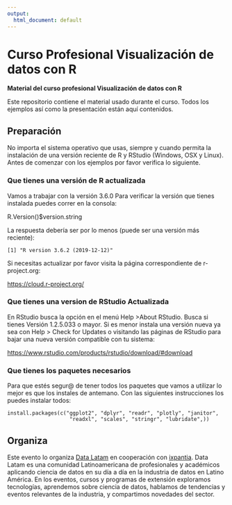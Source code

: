 ```yaml
---
output:
  html_document: default
---
```

# Curso Profesional Visualización de datos con R

**Material del curso profesional Visualización de datos con R**

Este repositorio contiene el material usado durante el curso. Todos los ejemplos
así como la presentación están aquí contenidos. 

## Preparación 
No importa el sistema operativo que usas, siempre y cuando permita la instalación de una versión reciente de R y RStudio (Windows, OSX y Linux). Antes de comenzar con los ejemplos por favor verifica lo siguiente.

### **Que tienes una versión de R actualizada** 
Vamos a trabajar con la versión 3.6.0 Para verificar la versión que tienes instalada puedes correr en la consola:

R.Version()$version.string

La respuesta debería ser por lo menos (puede ser una versión más reciente):

    [1] "R version 3.6.2 (2019-12-12)"

Si necesitas actualizar por favor visita la página correspondiente de r-project.org:

https://cloud.r-project.org/

### **Que tienes una version de RStudio Actualizada**
En RStudio busca la opción en el menú Help >About RStudio. Busca si tienes Versión 1.2.5.033 o mayor. Si es menor instala una versión nueva ya sea con Help > Check for Updates o visitando las páginas de RStudio para bajar una nueva versión compatible con tu sistema:

https://www.rstudio.com/products/rstudio/download/#download

### **Que tienes los paquetes necesarios**
Para que estés segur@ de tener todos los paquetes que vamos a utilizar lo mejor es que los instales de antemano. Con las siguientes instrucciones los puedes instalar todos:

    install.packages(c("ggplot2", "dplyr", "readr", "plotly", "janitor",
                        "readxl", "scales", "stringr", "lubridate",)) 

## Organiza
Este evento lo organiza [Data Latam](http://wwww.datalatam.com) en cooperación con [ixpantia](https://www.ixpantia.com). Data Latam es una comunidad Latinoamericana de profesionales y académicos aplicando ciencia de datos en su día a día en la industria de datos en Latino América. En los eventos, cursos y programas de extensión exploramos tecnologías, aprendemos sobre ciencia de datos, hablamos de tendencias y eventos relevantes de la industria, y compartimos novedades del sector.
